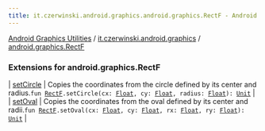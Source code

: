 ```yaml
---
title: it.czerwinski.android.graphics.android.graphics.RectF - Android Graphics Utilities
---
```


[Android Graphics Utilities](../../index.html) / [it.czerwinski.android.graphics](../index.html) / [android.graphics.RectF](./index.html)

### Extensions for android.graphics.RectF

| [setCircle](set-circle.html) | Copies the coordinates from the circle defined by its center and radius.`fun `[`RectF`](https://developer.android.com/reference/android/graphics/RectF.html)`.setCircle(cx: `[`Float`](https://kotlinlang.org/api/latest/jvm/stdlib/kotlin/-float/index.html)`, cy: `[`Float`](https://kotlinlang.org/api/latest/jvm/stdlib/kotlin/-float/index.html)`, radius: `[`Float`](https://kotlinlang.org/api/latest/jvm/stdlib/kotlin/-float/index.html)`): `[`Unit`](https://kotlinlang.org/api/latest/jvm/stdlib/kotlin/-unit/index.html) |
| [setOval](set-oval.html) | Copies the coordinates from the oval defined by its center and radii.`fun `[`RectF`](https://developer.android.com/reference/android/graphics/RectF.html)`.setOval(cx: `[`Float`](https://kotlinlang.org/api/latest/jvm/stdlib/kotlin/-float/index.html)`, cy: `[`Float`](https://kotlinlang.org/api/latest/jvm/stdlib/kotlin/-float/index.html)`, rx: `[`Float`](https://kotlinlang.org/api/latest/jvm/stdlib/kotlin/-float/index.html)`, ry: `[`Float`](https://kotlinlang.org/api/latest/jvm/stdlib/kotlin/-float/index.html)`): `[`Unit`](https://kotlinlang.org/api/latest/jvm/stdlib/kotlin/-unit/index.html) |

